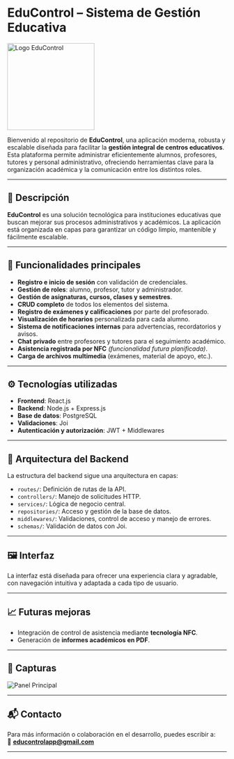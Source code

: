 # EduControl – Sistema de Gestión Educativa

<img src="./img/logo-educontrol.png" alt="Logo EduControl" width="200">

Bienvenido al repositorio de **EduControl**, una aplicación moderna, robusta y escalable diseñada para facilitar la **gestión integral de centros educativos**. Esta plataforma permite administrar eficientemente alumnos, profesores, tutores y personal administrativo, ofreciendo herramientas clave para la organización académica y la comunicación entre los distintos roles.

---

## 📌 Descripción

**EduControl** es una solución tecnológica para instituciones educativas que buscan mejorar sus procesos administrativos y académicos. La aplicación está organizada en capas para garantizar un código limpio, mantenible y fácilmente escalable.

---

## 🚀 Funcionalidades principales

- **Registro e inicio de sesión** con validación de credenciales.
- **Gestión de roles**: alumno, profesor, tutor y administrador.
- **Gestión de asignaturas, cursos, clases y semestres**.
- **CRUD completo** de todos los elementos del sistema.
- **Registro de exámenes y calificaciones** por parte del profesorado.
- **Visualización de horarios** personalizada para cada alumno.
- **Sistema de notificaciones internas** para advertencias, recordatorios y avisos.
- **Chat privado** entre profesores y tutores para el seguimiento académico.
- **Asistencia registrada por NFC** *(funcionalidad futura planificada)*.
- **Carga de archivos multimedia** (exámenes, material de apoyo, etc.).

---

## ⚙️ Tecnologías utilizadas

- **Frontend**: React.js
- **Backend**: Node.js + Express.js
- **Base de datos**: PostgreSQL
- **Validaciones**: Joi
- **Autenticación y autorización**: JWT + Middlewares

---

## 🧩 Arquitectura del Backend

La estructura del backend sigue una arquitectura en capas:

- `routes/`: Definición de rutas de la API.
- `controllers/`: Manejo de solicitudes HTTP.
- `services/`: Lógica de negocio central.
- `repositories/`: Acceso y gestión de la base de datos.
- `middlewares/`: Validaciones, control de acceso y manejo de errores.
- `schemas/`: Validación de datos con Joi.

---

## 🖼️ Interfaz

La interfaz está diseñada para ofrecer una experiencia clara y agradable, con navegación intuitiva y adaptada a cada tipo de usuario.

---

## 📈 Futuras mejoras

- Integración de control de asistencia mediante **tecnología NFC**.
- Generación de **informes académicos en PDF**.

---

## 📸 Capturas

![Panel Principal](./img/app.png)

---

## 📬 Contacto

Para más información o colaboración en el desarrollo, puedes escribir a:  
📧 **educontrolapp@gmail.com**

---

